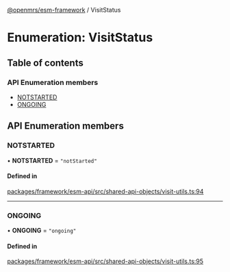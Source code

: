 [@openmrs/esm-framework](../API.md) / VisitStatus

# Enumeration: VisitStatus

## Table of contents

### API Enumeration members

- [NOTSTARTED](VisitStatus.md#notstarted)
- [ONGOING](VisitStatus.md#ongoing)

## API Enumeration members

### NOTSTARTED

• **NOTSTARTED** = `"notStarted"`

#### Defined in

[packages/framework/esm-api/src/shared-api-objects/visit-utils.ts:94](https://github.com/nanfuka/openmrs-esm-core/blob/master/packages/framework/esm-api/src/shared-api-objects/visit-utils.ts#L94)

___

### ONGOING

• **ONGOING** = `"ongoing"`

#### Defined in

[packages/framework/esm-api/src/shared-api-objects/visit-utils.ts:95](https://github.com/nanfuka/openmrs-esm-core/blob/master/packages/framework/esm-api/src/shared-api-objects/visit-utils.ts#L95)
